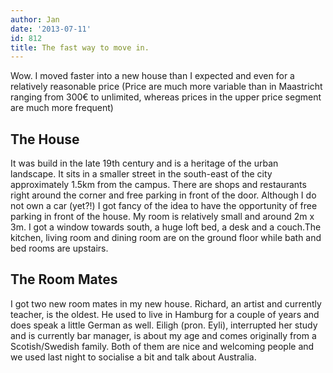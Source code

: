 ```yaml
---
author: Jan
date: '2013-07-11'
id: 812
title: The fast way to move in.
---
```


Wow. I moved faster into a new house than I expected and even for a relatively reasonable price (Price are much more variable than in Maastricht ranging from 300€ to unlimited, whereas prices in the upper price segment are much more frequent)

## The House
It was build in the late 19th century and is a heritage of the urban landscape. It sits in a smaller street in the south-east of the city approximately 1.5km from the campus. There are shops and restaurants right around the corner and free parking in front of the door. Although I do not own a car (yet?!) I got fancy of the idea to have the opportunity of free parking in front of the house. My room is relatively small and around 2m x 3m. I got a window towards south, a huge loft bed, a desk and a couch.The kitchen, living room and dining room are on the ground floor while bath and bed rooms are upstairs.

## The Room Mates
I got two new room mates in my new house. Richard, an artist and currently teacher, is the oldest. He used to live in Hamburg for a couple of years and does speak a little German as well. Eiligh (pron. Eyli), interrupted her study and is currently bar manager, is about my age and comes originally from a Scotish/Swedish family. Both of them are nice and welcoming people and we used last night to socialise a bit and talk about Australia.
